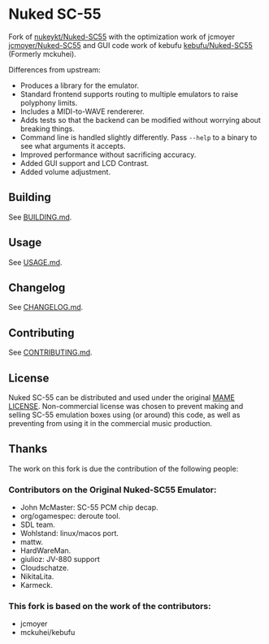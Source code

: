 # Nuked SC-55

Fork of [nukeykt/Nuked-SC55](https://github.com/nukeykt/Nuked-SC55) with
the optimization work of jcmoyer [jcmoyer/Nuked-SC55](https://github.com/jcmoyer/Nuked-SC55)
and GUI code work of kebufu [kebufu/Nuked-SC55](https://github.com/kebufu/Nuked-SC55) (Formerly mckuhei).

Differences from upstream:

- Produces a library for the emulator.
- Standard frontend supports routing to multiple emulators to raise polyphony
  limits.
- Includes a MIDI-to-WAVE rendererer.
- Adds tests so that the backend can be modified without worrying about
  breaking things.
- Command line is handled slightly differently. Pass `--help` to a binary to
  see what arguments it accepts.
- Improved performance without sacrificing accuracy.
- Added GUI support and LCD Contrast.
- Added volume adjustment.

## Building

See [BUILDING.md](documentation/BUILDING.md).

## Usage

See [USAGE.md](documentation/USAGE.md).

## Changelog

See [CHANGELOG.md](documentation/CHANGELOG.md).

## Contributing

See [CONTRIBUTING.md](documentation/CONTRIBUTING.md).

## License

Nuked SC-55 can be distributed and used under the original [MAME LICENSE](LICENSE). 
Non-commercial license was chosen to prevent making and selling SC-55 emulation 
boxes using (or around) this code, as well as preventing from using it in the 
commercial music production.

## Thanks

The work on this fork is due the contribution of the following people:

### Contributors on the Original Nuked-SC55 Emulator:
- John McMaster: SC-55 PCM chip decap.
- org/ogamespec: deroute tool.
- SDL team.
- Wohlstand: linux/macos port.
- mattw.
- HardWareMan.
- giulioz: JV-880 support
- Cloudschatze.
- NikitaLita.
- Karmeck.

### This fork is based on the work of the contributors:
- jcmoyer
- mckuhei/kebufu
